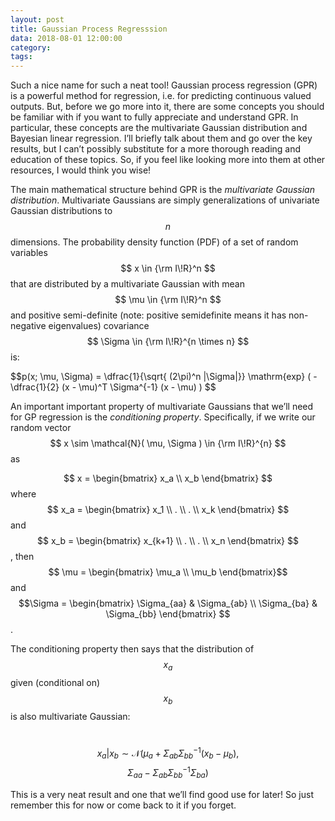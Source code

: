```yaml
---
layout: post
title: Gaussian Process Regresssion
data: 2018-08-01 12:00:00 
category: 
tags:
---
```


Such a nice name for such a neat tool! Gaussian process regression (GPR) is a powerful method for regression, i.e. for predicting continuous valued outputs. But, before we go more into it, there are some concepts you should be familiar with if you want to fully appreciate and understand GPR. In particular, these concepts are the multivariate Gaussian distribution and Bayesian linear regression. I’ll briefly talk about them and go over the key results, but I can’t possibly substitute for a more thorough reading and  education of these topics. So, if you feel like looking more into them at other resources, I would think you wise! 

The main mathematical structure behind GPR is the _multivariate Gaussian distribution_. Multivariate Gaussians are simply generalizations of univariate Gaussian distributions to $$n$$ dimensions. The probability density function (PDF) of a set of random variables $$ x \in {\rm I\!R}^n $$ that are distributed by a multivariate Gaussian with mean $$ \mu \in {\rm I\!R}^n $$ and positive semi-definite (note: positive semidefinite means it has non-negative eigenvalues) covariance $$ \Sigma \in {\rm I\!R}^{n \times n} $$ is:
<p> $$p(x; \mu, \Sigma) = \dfrac{1}{\sqrt{ (2\pi)^n |\Sigma|}} \mathrm{exp} ( - \dfrac{1}{2} (x - \mu)^T \Sigma^{-1} (x - \mu) ) $$ </p>

An important important property of multivariate Gaussians that we’ll need for GP regression is the _conditioning property_. Specifically, if we write our random vector $$ x \sim \mathcal{N}( \mu, \Sigma ) \in {\rm I\!R}^{n} $$ as

$$ x = \begin{bmatrix} x_a \\ x_b \end{bmatrix} $$ where $$ x_a = \begin{bmatrix} x_1 \\ . \\ . \\ x_k \end{bmatrix} $$ and $$ x_b = \begin{bmatrix} x_{k+1} \\ . \\ . \\ x_n \end{bmatrix} $$, then  $$ \mu = \begin{bmatrix} \mu_a \\ \mu_b \end{bmatrix}$$ and $$\Sigma =  \begin{bmatrix} \Sigma_{aa} & \Sigma_{ab} \\ \Sigma_{ba} & \Sigma_{bb} \end{bmatrix} $$.

The conditioning property then says that the distribution of $$x_a$$ given (conditional on) $$x_b$$ is also multivariate Gaussian:

&nbsp;&nbsp;&nbsp;&nbsp;&nbsp;&nbsp;
$$x_a | x_b \sim \mathcal{N}( \mu_a + \Sigma_{ab} \Sigma_{bb}^{-1} (x_b - \mu_b),$$ $$\Sigma_{aa} - \Sigma_{ab}\Sigma_{bb}^{-1}\Sigma_{ba})$$ 

This is a very neat result and one that we’ll find good use for later! So just remember this for now or come back to it if you forget.


